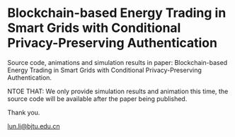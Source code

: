 # Blockchain-based Energy Trading in Smart Grids with Conditional Privacy-Preserving Authentication
Source code, animations and simulation results in paper: Blockchain-based Energy Trading in Smart Grids with Conditional Privacy-Preserving Authentication.

NTOE THAT: We only provide simulation results and animation this time, the source code will be available after the paper being published.

Thank you.

lun.li@bjtu.edu.cn

